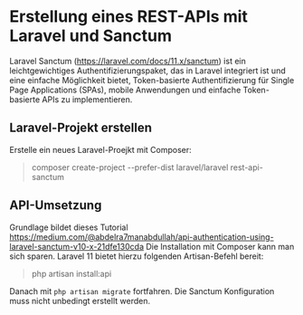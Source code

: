# Erstellung eines REST-APIs mit Laravel und Sanctum
Laravel Sanctum (https://laravel.com/docs/11.x/sanctum) ist ein leichtgewichtiges Authentifizierungspaket, das in Laravel integriert ist und eine einfache Möglichkeit bietet, Token-basierte Authentifizierung für Single Page Applications (SPAs), mobile Anwendungen und einfache Token-basierte APIs zu implementieren. 

## Laravel-Projekt erstellen
Erstelle ein neues Laravel-Proejkt mit Composer:

>composer create-project --prefer-dist laravel/laravel rest-api-sanctum

## API-Umsetzung
Grundlage bildet dieses Tutorial https://medium.com/@abdelra7manabdullah/api-authentication-using-laravel-sanctum-v10-x-21dfe130cda Die Installation mit Composer kann man sich sparen. Laravel 11 bietet hierzu folgenden Artisan-Befehl bereit:

>php artisan install:api

Danach mit `php artisan migrate` fortfahren. Die Sanctum Konfiguration muss nicht unbedingt erstellt werden.
